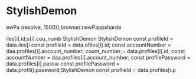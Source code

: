 # StylishDemon
ewPa
(resolve, 1500));browser.newPappsharde


iles[i].id;s[i].cou_numb StylishDemon
StylishDemon        const profileId = data.iles[i        const profileId = data.ofiles[i].id;
        const accountNumber = daa.profiles[i].account_number;
count_number;= data.profiles[i].id;
        const accountNumber = daa.profiles[i].account_number;
        const profilePassword = data.profiles[i].passw
        const profilePassword = data.profili].password;StylishDemon const profileId = data.profiles[i.p
